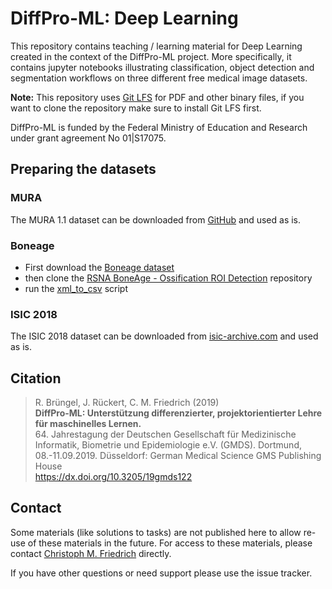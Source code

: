 # DiffPro-ML: Deep Learning

This repository contains teaching / learning material for Deep Learning created in the context of the DiffPro-ML project. More specifically, it contains jupyter notebooks illustrating classification, object detection and segmentation workflows on three different free medical image datasets.

**Note:** This repository uses [Git LFS](https://git-lfs.github.com/) for PDF and other binary files, if you want to clone the repository make sure to install Git LFS first.

DiffPro-ML is funded by the Federal Ministry of Education and Research under grant agreement No 01|S17075.

## Preparing the datasets

### MURA

The MURA 1.1 dataset can be downloaded from [GitHub](https://stanfordmlgroup.github.io/competitions/mura/) and used as is.

### Boneage

- First download the [Boneage dataset](http://rsnachallenges.cloudapp.net/competitions/4)
- then clone the [RSNA BoneAge - Ossification ROI Detection](https://github.com/razorx89/rsna-boneage-ossification-roi-detection) repository
- run the [xml_to_csv](https://github.com/razorx89/rsna-boneage-ossification-roi-detection/blob/master/source/helper/xml_to_csv.py) script

### ISIC 2018

The ISIC 2018 dataset can be downloaded from [isic-archive.com](https://challenge2018.isic-archive.com/task1/) and used as is.

## Citation

> R. Brüngel, J. Rückert, C. M. Friedrich (2019)<br />
> **DiffPro-ML: Unterstützung differenzierter, projektorientierter Lehre für maschinelles Lernen.**<br />
> 64. Jahrestagung der Deutschen Gesellschaft für Medizinische Informatik, Biometrie und Epidemiologie e.V. (GMDS). Dortmund, 08.-11.09.2019. Düsseldorf: German Medical Science GMS Publishing House<br />
> https://dx.doi.org/10.3205/19gmds122


## Contact

Some materials (like solutions to tasks) are not published here to allow re-use of these materials in the future. For access to these materials, please contact [Christoph M. Friedrich](https://www.fh-dortmund.de/friedrich) directly.

If you have other questions or need support please use the issue tracker.
